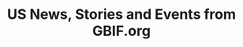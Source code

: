 ---
# Stories about GBIF-mediated US data
title: US News, Stories and Events from GBIF.org
layout: compose
parallax: true
# Description (Optional)
#description: 
# Filters
# Use these options to tailor the content displayed in your block.
filters:
  # Content Type Filter (Optional)
  # Define which types of content to display. If unspecified, all types are shown.
  contentType: 
    #- DATA_USE
    # Uncomment below to add more content types:
    - NEWS
    #- EVENT
    # - LITERATURE
  
  # Display Limit (Optional)
  # Set the number of items to showcase. Default is 6.
  limit: 3
  # Topic Filters (Optional)
  # Use these codes to filter content by specific topics.
  topics:
    # Uncomment any topics you want to exclude from the block.
    - DNA
    - DATA_PAPER
    - INFRASTRUCTURE
    - TAXONOMY
    - SPECIES_DISTRIBUTIONS
    - PHYLOGENETICS
    - MARINE
    - INVASIVES
    - HUMAN_HEALTH
    - FRESHWATER
    - EVOLUTION
    - ECOSYSTEM_SERVICES
    - ECOLOGY
    - DATA_MANAGEMENT
    - CONSERVATION
    - CLIMATE_CHANGE
    - CITIZEN_SCIENCE
    - BIOGEOGRAPHY
---